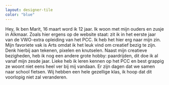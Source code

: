 ```yaml
---
layout: designer-tile
color: "blue"
---
```

Hey,
Ik ben Marit, 16 maart word ik 12 jaar. Ik woon met mijn ouders en zusje in Alkmaar. Zoals hier ergens op de website staat: zit ik in het eerste jaar van de VWO-extra opleiding van het PCC. Ik heb het hier erg naar mijn zin. Mijn favoriete vak is Arts omdat ik het leuk vind om creatief bezig te zijn. Denk hierbij aan tekenen, pixelen en knutselen. Naast mijn creatieve bezigheden, heb ik nog een andere grote hobby: paardrijden, dit doe ik al vanaf mijn zesde jaar. Lieke heb ik leren kennen op het PCC en best grappig ze woont niet eens heel ver bij mij vandaan. Er zijn dagen dat we samen naar school fietsen. Wij hebben een hele gezellige klas, ik hoop dat dit voorlopig niet zal veranderen.